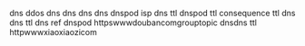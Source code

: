 dns ddos dns dns dns dns dnspod isp dns ttl dnspod ttl consequence ttl dns dns ttl dns ref dnspod httpswwwdoubancomgrouptopic dnsdns ttl httpwwwxiaoxiaozicom